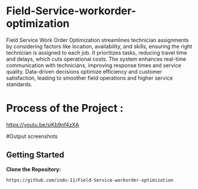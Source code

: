 # Field-Service-workorder-optimization
Field Service Work Order Optimization streamlines technician assignments by considering factors like location, availability, and skills, ensuring the right technician is assigned to each job. It prioritizes tasks, reducing travel time and delays, which cuts operational costs. The system enhances real-time communication with technicians, improving response times and service quality. Data-driven decisions optimize efficiency and customer satisfaction, leading to smoother field operations and higher service standards.

# Process of the Project : 

 https://youtu.be/siKb9nf4zXA


 #Output screenshots
 
## Getting Started

**Clone the Repository:**
   ```bash
https://github.com/indu-11/Field-Service-workorder-optimization
